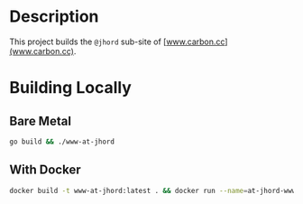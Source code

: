 # Description

This project builds the `@jhord` sub-site of [www.carbon.cc](www.carbon.cc).

# Building Locally

## Bare Metal

```bash
go build && ./www-at-jhord
```

## With Docker

```bash
docker build -t www-at-jhord:latest . && docker run --name=at-jhord-www --rm -it --network=host www-at-jhord:latest
```
